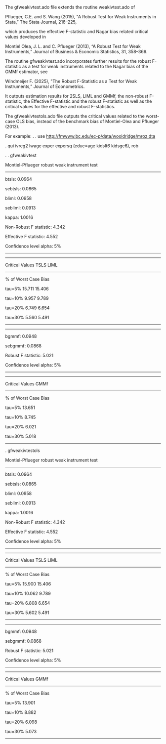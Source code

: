 The gfweakivtest.ado file extends the routine weakivtest.ado of

Pflueger, C.E. and S. Wang (2015), "A Robust Test for Weak Instruments in Stata,” The Stata Journal, 216–225,

which produces the effective F-statistic and Nagar bias related critical values developed in 

Montiel Olea, J. L. and C. Pflueger (2013), “A Robust Test for Weak Instruments,” Journal of Business & Economic Statistics, 31, 358–369.

The routine gfweakivtest.ado incorporates further results for the robust F-statistic as a test for weak instruments related to the Nagar bias of the GMMf estimator, see

Windmeijer F. (2025), "The Robust F-Statistic as a Test for Weak Instruments,” Journal of Econometrics.

It outputs estimation results for 2SLS, LIML and GMMf, the non-robust F-statistic, the Effective F-statistic and the robust F-statistic as well as the critical values 
for the effective and robust F-statistics.

The gfweakivtestols.ado file outputs the critical values related to the worst-case OLS bias, instead of the benchmark bias of Montiel-Olea and Pflueger (2013).


For example:
. 
. use http://fmwww.bc.edu/ec-p/data/wooldridge/mroz.dta

. qui ivreg2 lwage exper expersq (educ=age kidslt6 kidsge6), rob

. 
. gfweakivtest

Montiel-Pflueger robust weak instrument test

--------------------------------------------
btsls:                       0.0964

sebtsls:                     0.0865

bliml:                       0.0958

sebliml:                     0.0913

kappa:                       1.0016

Non-Robust F statistic:       4.342

Effective F statistic:        4.552

Confidence level alpha:          5%

--------------------------------------------

--------------------------------------------
Critical Values             TSLS      LIML

--------------------------------------------
% of Worst Case Bias

tau=5%                    15.711    15.406

tau=10%                    9.957     9.789

tau=20%                    6.749     6.654

tau=30%                    5.560     5.491

--------------------------------------------
--------------------------------------------
bgmmf:                       0.0948

sebgmmf:                     0.0868

Robust F statistic:           5.021

Confidence level alpha:          5%

--------------------------------------------

--------------------------------------------
Critical Values             GMMf

--------------------------------------------
% of Worst Case Bias

tau=5%                    13.651

tau=10%                    8.745

tau=20%                    6.021

tau=30%                    5.018

--------------------------------------------

. gfweakivtestols

Montiel-Pflueger robust weak instrument test

--------------------------------------------
btsls:                       0.0964

sebtsls:                     0.0865

bliml:                       0.0958

sebliml:                     0.0913

kappa:                       1.0016

Non-Robust F statistic:       4.342

Effective F statistic:        4.552

Confidence level alpha:          5%

--------------------------------------------

--------------------------------------------
Critical Values             TSLS      LIML

--------------------------------------------
% of Worst Case Bias

tau=5%                    15.900    15.406

tau=10%                   10.062     9.789

tau=20%                    6.808     6.654

tau=30%                    5.602     5.491

--------------------------------------------
--------------------------------------------
bgmmf:                       0.0948

sebgmmf:                     0.0868

Robust F statistic:           5.021

Confidence level alpha:          5%

--------------------------------------------

--------------------------------------------
Critical Values             GMMf

--------------------------------------------
% of Worst Case Bias

tau=5%                    13.901

tau=10%                    8.882

tau=20%                    6.098

tau=30%                    5.073

--------------------------------------------

